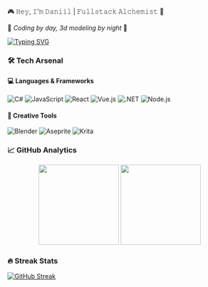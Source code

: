 🎮 𝙷𝚎𝚢, 𝙸'𝚖 𝙳𝚊𝚗𝚒𝚒𝚕 | 𝙵𝚞𝚕𝚕𝚜𝚝𝚊𝚌𝚔 𝙰𝚕𝚌𝚑𝚎𝚖𝚒𝚜𝚝 🧪
 
🌌 *Coding by day, 3d modeling by night* 🌌

[![Typing SVG](https://readme-typing-svg.demolab.com?font=Fira+Code&weight=600&size=26&duration=4000&pause=1000&color=D83B7D&width=435&lines=🚀+Coding+since+2018;🎨+Pixel+art+enthusiast;🔮+Tech+magician;🌐+Fullstack)](https://git.io/typing-svg)

### 🛠️ Tech Arsenal

#### 💻 Languages & Frameworks
![C#](https://img.shields.io/badge/c%23-%23239120.svg?style=for-the-badge&logo=csharp&logoColor=white)
![JavaScript](https://img.shields.io/badge/javascript-%23323330.svg?style=for-the-badge&logo=javascript&logoColor=%23F7DF1E)
![React](https://img.shields.io/badge/react-%2320232a.svg?style=for-the-badge&logo=react&logoColor=%2361DAFB)
![Vue.js](https://img.shields.io/badge/vue.js-%2335495e.svg?style=for-the-badge&logo=vuedotjs&logoColor=%234FC08D)
![.NET](https://img.shields.io/badge/.NET-5C2D91?style=for-the-badge&logo=.net&logoColor=white)
![Node.js](https://img.shields.io/badge/node.js-6DA55F?style=for-the-badge&logo=node.js&logoColor=white)

#### 🎨 Creative Tools
![Blender](https://img.shields.io/badge/blender-%23F5792A.svg?style=for-the-badge&logo=blender&logoColor=white)
![Aseprite](https://img.shields.io/badge/Aseprite-FFFFFF?style=for-the-badge&logo=Aseprite&logoColor=#7D929E)
![Krita](https://img.shields.io/badge/Krita-203759?style=for-the-badge&logo=krita&logoColor=EEF37B)

### 📈 GitHub Analytics

<div align="center">
  <img height="180em" src="https://github-readme-stats.vercel.app/api?username=DanVoron&show_icons=true&theme=radical&include_all_commits=true&count_private=true&hide_border=true"/>
  
  <img height="180em" src="https://github-readme-stats.vercel.app/api/top-langs/?username=DanVoron&layout=compact&langs_count=8&theme=radical&hide_border=true&hide=HLSL,ShaderLab&title_color=AD00FF"/>
</div>


### 🔥 Streak Stats
[![GitHub Streak](https://streak-stats.demolab.com?user=DanVoron&theme=radical&hide_border=true&date_format=j%20M%5B%20Y%5D)](https://git.io/streak-stats)
